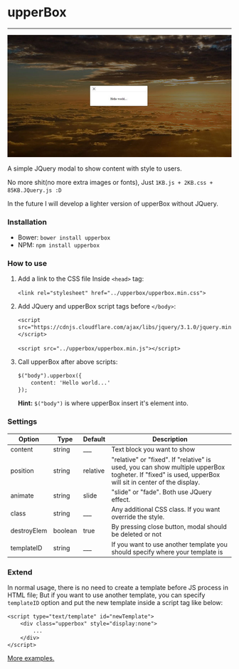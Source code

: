 # upperBox

------

![UpperBox screenshot](screenshot.jpg?raw=true)

A simple JQuery modal to show content with style to users.

No more shit(no more extra images or fonts), Just `1KB.js + 2KB.css + 85KB.JQuery.js :D`

In the future I will develop a lighter version of upperBox without JQuery.

### Installation
- Bower:
	`bower install upperbox`
- NPM:
	`npm install upperbox`

### How to use
1. Add a link to the CSS file Inside `<head>` tag:

	`<link rel="stylesheet" href="../upperbox/upperbox.min.css">`

2. Add JQuery and upperBox script tags before `</body>`:

	````
	<script src="https://cdnjs.cloudflare.com/ajax/libs/jquery/3.1.0/jquery.min.js"></script>

	<script src="../upperbox/upperbox.min.js"></script>
	````

3. Call upperBox after above scripts:

	````
	$("body").upperbox({
		content: 'Hello world...'
	});
	````
	__Hint:__ `$("body")` is where upperBox insert it's element into.

### Settings


Option | Type | Default | Description
------ | ---- | ------- | -----------
content | string | ___ | Text block you want to show
position | string | relative | "relative" or "fixed". If "relative" is used, you can show multiple upperBox togheter. If "fixed" is used, upperBox will sit in center of the display.
animate | string | slide | "slide" or "fade". Both use JQuery effect.
class | string | ___ | Any additional CSS class. If you want override the style.
destroyElem | boolean | true | By pressing close button, modal should be deleted or not
templateID | string | ___ | If you want to use another template you should specify where your template is

### Extend
In normal usage, there is no need to create a template before JS process in HTML file; But if you want to use another template, you can specify `templateID` option and put the new template inside a script tag like below:
````
<script type="text/template" id="newTemplate">
	<div class="upperbox" style="display:none">
		...
	</div>
</script>
````
[More examples.](https://github.com/Pooria-H/upperBox/tree/master/examples)

